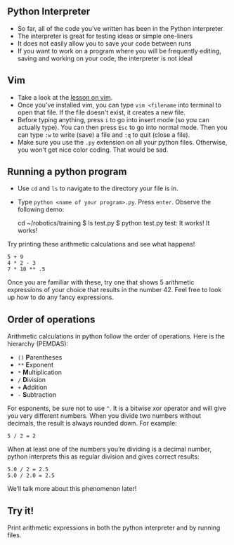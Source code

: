 ## Python Interpreter
* So far, all of the code you’ve written has been in the Python interpreter
* The interpreter is great for testing ideas or simple one-liners
* It does not easily allow you to save your code between runs
* If you want to work on a program where you will be frequently editing, saving and working on your code, the interpreter is not ideal

## Vim
* Take a look at the [lesson on vim](/general/lessons/vim).
* Once you've installed vim, you can type `vim <filename` into terminal to open that file. If the file doesn't exist, it creates a new file.
* Before typing anything, press `i` to go into insert mode (so you can actually type). You can then press `Esc` to go into normal mode. Then you can type `:w` to write (save) a file and `:q` to quit (close a file).
* Make sure you use the `.py` extension on all your python files. Otherwise, you won't get nice color coding. That would be sad.

## Running a python program
* Use `cd` and `ls` to navigate to the directory your file is in.
* Type `python <name of your program>.py`. Press `enter`. Observe the following demo:

    cd ~/robotics/training
    $ ls
    test.py
    $ python test.py
    test: It works!
    It works!

Try printing these arithmetic calculations and see what happens!

    5 + 9
    4 * 2 - 3
    7 * 10 ** .5

Once you are familiar with these, try one that shows 5 arithmetic expressions of your choice that results in the number 42. Feel free to look up how to do any fancy expressions.

## Order of operations
Arithmetic calculations in python follow the order of operations. Here is the hierarchy (PEMDAS):

* `()` **P**arentheses
* `**` **E**xponent
* `*` **M**ultiplication
* `/` **D**ivision
* `+` **A**ddition
* `-` **S**ubtraction

For esponents, be sure not to use `^`. It is a bitwise xor operator and will give you very different numbers.
When you divide two numbers without decimals, the result is always rounded down. For example:

    5 / 2 = 2

When at least one of the numbers you’re dividing is a decimal number, python interprets this as regular division and gives correct results:

    5.0 / 2 = 2.5
    5.0 / 2.0 = 2.5

We’ll talk more about this phenomenon later!

## Try it!
Print arithmetic expressions in both the python interpreter and by running files.
